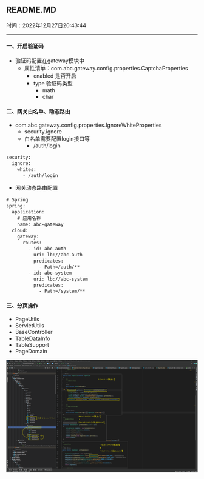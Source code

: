 ## README.MD

时间：2022年12月27日20:43:44

---

#### 一、开启验证码

- 验证码配置在gateway模块中
  - 属性清单：com.abc.gateway.config.properties.CaptchaProperties
    - enabled   是否开启
    - type         验证码类型
      - math
      - char

#### 二、网关白名单、动态路由

- com.abc.gateway.config.properties.IgnoreWhiteProperties
  - security.ignore
  - 白名单需要配置login接口等
    - /auth/login

```
security:
  ignore:
    whites:
      - /auth/login
```

- 网关动态路由配置

```
# Spring
spring:
  application:
    # 应用名称
    name: abc-gateway
  cloud:
    gateway:
      routes:
        - id: abc-auth
          uri: lb://abc-auth
          predicates:
            - Path=/auth/**
        - id: abc-system
          uri: lb://abc-system
          predicates:
            - Path=/system/**
```



#### 三、分页操作

- PageUtils
- ServletUtils
- BaseController
- TableDataInfo
- TableSupport
- PageDomain

![](https://github.com/MagicFollower/abc-cloud/blob/main/doc/images/01_%E5%88%86%E9%A1%B5%E6%93%8D%E4%BD%9C.png?raw=true)







